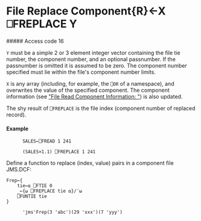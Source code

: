




<h1 class="heading"><span class="name">File Replace Component</span><span class="command">{R}←X ⎕FREPLACE Y</span></h1>
##### Access code 16


`Y` must be a simple 2 or 3 element integer vector containing the file tie number, the component number, and an optional passnumber.  If the passnumber is omitted it is assumed to be zero.  The component number specified must lie within the file's component number limits.


`X` is any array (including, for example, the `⎕OR` of a namespace), and overwrites the value of the specified component.  The component information (see ["File Read Component Information: "](frdci.md)) is also updated.


The shy result of `⎕FREPLACE` is the file index (component number of replaced record).


#### Example
```apl
      SALES←⎕FREAD 1 241
 
      (SALES×1.1) ⎕FREPLACE 1 241
```



Define a function to replace (index, value) pairs in a component file JMS.DCF:
```apl
Frep←{
    tie←⍺ ⎕FTIE 0
    _←{⍵ ⎕FREPLACE tie ⍺}/¨⍵
    ⎕FUNTIE tie
} 
 
      'jms'Frep(3 'abc')(29 'xxx')(7 'yyy')
```



